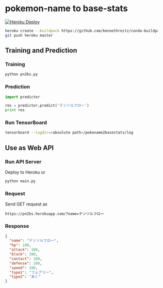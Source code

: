 # pokemon-name to base-stats

[![Heroku Deploy](https://www.herokucdn.com/deploy/button.png)](https://heroku.com/deploy)

```sh
heroku create --buildpack https://github.com/kennethreitz/conda-buildpack.git pn2bs
git push heroku master
```

## Training and Prediction

### Training

```sh
python pn2bs.py
```

### Prediction

```python
import predictor

res = predictor.predict('テンソルフロー')
print res
```

### Run TensorBoard

```sh
tensorboard --logdir=<absolute path>/pokename2basestats/log
```

## Use as Web API

### Run API Server

Deploy to Heroku or

```sh
python main.py
```

### Request

Send GET request as

```
https://pn2bs.herokuapp.com/?name=テンソルフロー
```

### Response

```json
{
  "name": "テンソルフロー",
  "hp": 100,
  "attack": 100,
  "block": 100,
  "contact": 100,
  "defense": 100,
  "speed": 100,
  "type1": "フェアリー",
  "type2": "あく"
}
```
